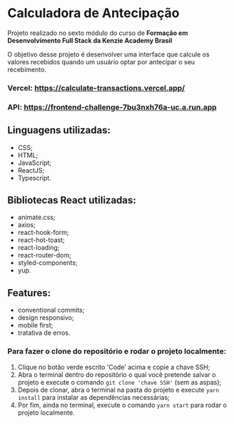 # Calculadora de Antecipação
Projeto realizado no sexto módulo do curso de **Formação em Desenvolvimento Full Stack da Kenzie Academy Brasil**

O objetivo desse projeto é desenvolver uma interface que calcule os valores recebidos quando um usuário optar por antecipar o seu recebimento.

### Vercel: https://calculate-transactions.vercel.app/
### API: https://frontend-challenge-7bu3nxh76a-uc.a.run.app

## Linguagens utilizadas:
- CSS;
- HTML;
- JavaScript;
- ReactJS;
- Typescript.

## Bibliotecas React utilizadas:
- animate.css;
- axios;
- react-hook-form;
- react-hot-toast;
- react-loading;
- react-router-dom;
- styled-components;
- yup.

## Features:
- conventional commits;
- design responsivo;
- mobile first;
- tratativa de erros.

### Para fazer o clone do repositório e rodar o projeto localmente: 
1. Clique no botão verde escrito 'Code' acima e copie a chave SSH;
2. Abra o terminal dentro do repositório o qual você pretende salvar o projeto e execute o comando `git clone 'chave SSH'` (sem as aspas);
3. Depois de clonar, abra o terminal na pasta do projeto e execute `yarn install` para instalar as dependências necessárias;
4. Por fim, ainda no terminal, execute o comando `yarn start` para rodar o projeto localmente. 
